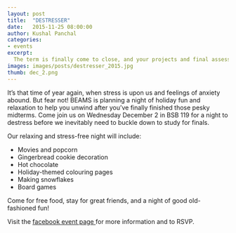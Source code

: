 ```yaml
---
layout: post
title:  "DESTRESSER"
date:   2015-11-25 08:00:00
author: Kushal Panchal
categories: 
- events
excerpt:
  The term is finally come to close, and your projects and final assessments are finally done! Take a night off before exams to relax and get in the Christmas spirit! 
images: images/posts/destresser_2015.jpg
thumb: dec_2.png
---
```

It’s that time of year again, when stress is upon us and feelings of anxiety abound. But fear not! BEAMS is planning a night of holiday fun and relaxation to help you unwind after you’ve finally finished those pesky midterms. Come join us on Wednesday December 2 in BSB 119 for a night to destress before we inevitably need to buckle down to study for finals.

Our relaxing and stress-free night will include:

- Movies and popcorn
- Gingerbread cookie decoration
- Hot chocolate
- Holiday-themed colouring pages
- Making snowflakes
- Board games

Come for free food, stay for great friends, and a night of good old-fashioned fun!

Visit the [facebook event page ](https://www.facebook.com/events/1261574737201596/) for more information and to RSVP. 